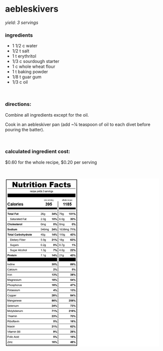 # aebleskivers
*yield: 3 servings*

### ingredients
- 1 1/2 c water
- 1/2 t salt
- 1 t erythritol
- 1/3 c sourdough starter
- 1 c whole wheat flour
- 1 t baking powder
- 1/8 t guar gum
- 1/3 c oil

<br>

### directions:

Combine all ingredients except for the oil.

Cook in an aebleskiver pan (add ~¼ teaspoon of oil to each divet before pouring the batter).


<br>

### calculated ingredient cost:

$0.60 for the whole recipe, $0.20 per serving

<br>

![aebleskivers nutrition facts](../../source/nutrition/nutrition_labels/aebleskivers/nutrition_facts.png)